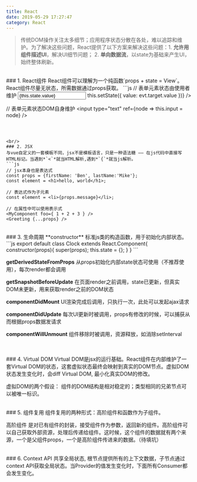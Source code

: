 ```yaml
---
title: React
date: 2019-05-29 17:27:47
category: React
---
```


> 传统DOM操作关注太多细节；应用程序状态分散在各处，难以追踪和维护。为了解决这些问题，React提供了以下方案来解决这些问题：1. **允许用组件描述UI**，解决UI细节问题； 2. **单向数据流**，以state为基础来产生UI，始终整体刷新。


<br/>
### 1. React组件
React组件可以理解为一个纯函数`props + state = View`。React组件尽量无状态，所需数据通过props获取。
```js
// 表单元素状态由使用者维护
<input
  type="text"
  value={this.state.value}
  onChange={evt => this.setState({ value: evt.target.value })}
/>

// 表单元素状态DOM自身维护
<input
  type="text"
  ref={node => this.input = node}
/>
```



<br/>
### 2. JSX
与vue自定义的一套模板不同，jsx不是模板语言，只是一种语法糖 —— 在js代码中直接写HTML标记。当遇到*`<`*就当HTML解析,遇到*`{`*就当js解析。
```js
// jsx本身也是表达式
const props = {firstName: 'Ben', lastName:'Mike'};
const element = <h1>hello, world</h1>;

// 表达式作为子元素
const element = <li>{props.message}</li>;

// 在属性中可以使用表示式
<MyComponent foo={ 1 + 2 + 3 } />
<Greeting {...props} />
```


<br/>
### 3. 生命周期
**constructor**
标准js类的构造函数，用于初始化内部状态。
```js
export default class Clock extends React.Component{
  constructor(props){
    super(props);
    this.state = {};
  }
}
```

**getDerivedStateFromProps**
从props初始化内部state状态可使用（不推荐使用），每次render都会调用

**getSnapshotBeforeUpdate**
在页面render之前调用，state已更新，但真实DOM未更新，用来获取render之前的DOM状态

**componentDidMount**
UI渲染完成后调用，只执行一次，此处可以发起ajax请求

**componentDidUpdate**
每次UI更新时被调用，props有修改的时候，可以捕获从而根据props数据发请求

**componentWillUnmount**
组件移除时被调用，资源释放，如消除setInterval

<br/>


<br/>
### 4. Virtual DOM
Virtual DOM是jsx的运行基础。React组件在内部维护了一套Virtual DOM的状态，这套虚拟状态最终会映射到真实的DOM节点。虚拟DOM状态发生变化时，会diff Virtual DOM, 最小化真实DOM的修改。

虚拟DOM的两个假设： 组件的DOM结构是相对稳定的；类型相同的兄弟节点可以被唯一标识。

<br/>
### 5. 组件复用
组件复用的两种形式：高阶组件和函数作为子组件。

高阶组件
是对已有组件的封装，接受组件作为参数，返回新的组件。高阶组件可以自己获取外部资源，处理后传递给组件。这时候，这个组件的数据就有两个来源，一个是父组件props，一个是高阶组件传进来的数据。（待填坑）

<br/>
### 6. Context API
共享全局状态, 根节点提供所有的上下文数据，子节点通过context API获取全局状态。当Provider的值发生变化时，下面所有Consumer都会发生变化。

